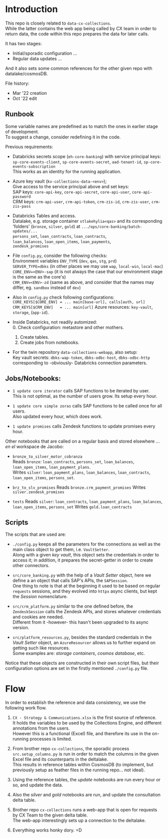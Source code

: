 

# Introduction

This repo is closely related to `data-cx-collections`.  
While the latter contains the web app being called by CX team in order to return data, 
the code within this repo prepares the data for later calls.  

It has two stages:  
- Initial/sporadic configuration ...   
- Regular data updates ...  

And it also sets some common references for the other given repo with datalake/cosmosDB.  

File history: 
- Mar '22 creation 
- Oct '22 edit

## Runbook 

Some variable names are predefined as to match the ones in earlier stage of development.  
To suggest a change, consider redefining it in the code.   


Previous requirements: 
- Databricks secrets scope (`eh-core-banking`) with service principal keys:  
  `sp-core-events-client`, `sp-core-events-secret`, `aad-tenant-id`, `sp-core-events-subscription`  
  This works as an identity for the running application.  

- Azure key vault (`kv-collections-data-<env>`);  
  Give access to the service principal above and set keys:   
  SAP keys: `core-api-key`, `core-api-secret`, `core-api-user`, `core-api-password`  
  CRM keys:  `crm-api-user`, `crm-api-token`, 
      `crm-zis-id`, `crm-zis-user`, `crm-zis-pass`  

- Databricks Tables and access.  
  Datalake, e.g. storage container `stlakehylia<qas>` 
  and its corresponding 'folders' (`bronze`, `silver`, `gold`) at `.../ops/core-banking/batch-updates/...`  
  `persons_set`, `loan_contracts`, `loan_contracts`,  
  `loan_balances`, `loan_open_items`, `loan_payments`,   
  `zendesk_promises`  
  
- File `config.py`, consider the following checks:  
  Environment variables `ENV_TYPE` (`dev`, `qas`, `stg`, `prd`)  
  `SERVER_TYPE=dbks` (in other places we may use `wap`, `local-win`, `local-mac`)  
  `CORE_ENV=<ENV>-sap` (it is not always the case that our environment stage is the same as the core's)  
  `CRM_ENV=<ENV>-zd` (same as above, and consider that the names may differ, eg. `sandbox` instead of `dev`)
  
- Also in `config.py` check following configurations:   
  `CORE_KEYS[$CORE_ENV] = ... main[base-url], calls[auth, url]`  
  `CRM_KEYS[$CRM_ENV]   = ... main[url]`
  Azure resources: `key-vault`, `storage`, (`app-id`). 
  
- Inside Databricks, not readily automized:   
  0. Check configuration: metastore and other mothers.  
  1. Create tables.  
  2. Create jobs from notebooks.  
  
  
- For the twin repository `data-collections-webapp`, also setup:  
  Key vault secrets:  `dbks-wap-token`, `dbks-odbc-host`, `dbks-odbc-http`  
  corresponding to -obviously- Databricks connection parameters.  
  
  
  

## Jobs/Notebooks: 

- `1 update core iterator` calls SAP functions to be iterated by user.   
  This is not optimal, as the number of users grow.  Its setup every hour.  

- `1 update core simple zoras` calls SAP functions to be called once for all users.   
  Also updated every hour, which does work.   

- `1 update promises` calls Zendesk functions to update promises every hour.   


Other notebooks that are called on a regular basis and stored elsewhere ... _en el_ 
workspace de Jacobo:   

- `bronze_to_silver_motor_cobranza`   
  Reads `bronze`: `loan_contracts`, `persons_set`, `loan_balances`, 
    `loan_open_items`, `loan_payment_plans`.   
  Writes `silver`: `loan_payment_plans`, `loan_balances`, `loan_contracts`, 
    `loan_open_items`, `persons_set`. 
- `brz_to_slv_promises`
  Reads `bronze.crm_payment_promises`
  Writes `silver.zendesk_promises`

- `tests`
  Reads `silver`: `loan_contracts`, `loan_payment_plans`,  `loan_balances`, 
    `loan_open_items`, `persons_set`
  Writes `gold.loan_contracts`



## Scripts 

The scripts that are used are:  

- `./config.py` keeps all the parameters for the connections as well as the main 
  class object to get them, i.e. `VaultSetter`.  
  Along with a given _key vault_, this object sets the credentials in order to 
  access it; in addition, it prepares the secret-getter in order to create other connectors.   

- `src/core_banking.py` with the help of a _Vault Setter_ object, here we define a
  an object that calls SAP's APIs, the `SAPSession`.   
  One thing to note is that at the beginning it used to be based on regular `requests` sessions, 
  and they evolved into `httpx` async clients, but kept the _Session_ nomenclature.  

- `src/crm_platform.py` similar to the one defined before, the `ZendeskSession` calls
  the Zendesk APIs, and stores whatever credentials and cookies are needed.  
  Different from it -however- this hasn't been upgraded to its async version.  

-  `src/platform_resources.py`, besides the standard credentials in the _Vault Setter_
  object, an `AzureResourcer` allows us to further expand on getting such like 
  resources.  
  Some examples are:  _storage containers_, _cosmos database_, etc. 

Notice that these objects are constructed in their own script files, but their 
configuration options are set in the firstly mentioned `./config.py` file.  

# Flow  

In order to establish the reference and data consistency, we use the following work flow.  

1. `CX - Strategy & Communications.xlsx` is the first source of reference.   
  It holds the variables to be used by the Collections Engine, and different annotations
  from the users.  
  However this is a functional (Excel) file, and therefore its 
  use in the on-running processes is limited.  

2. From brother repo `cx-collections`, the sporadic process `src.setup_columns.py` is
  run in order to match the columns in the given Excel file and its counterparts
  in the deltalake.  
  This results in reference tables within CosmosDB (to implement, but previously 
  setup as feather files in the running repo... not ideal). 

3. Using the reference tables, the _update_ notebooks are run every hour or so, and update the data. 

4. Also the _silver_ and _gold_ notebooks are run, and update the consultation delta table. 

5. Brother repo `cx-collections` runs a web-app that is open for requests by CX Team to the given 
  delta table.  
  The web-app interestingly sets up a connection to the deltalake. 

6. Everything works honky dory.  =D










  
